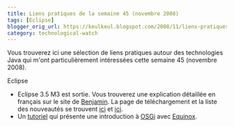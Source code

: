 ```yaml
---
title: Liens pratiques de la semaine 45 (novembre 2008)
tags: [Eclipse]
blogger_orig_url: https://keulkeul.blogspot.com/2008/11/liens-pratiques-de-la-semaine.html
category: technological-watch
---
```


Vous trouverez ici une sélection de liens pratiques autour des technologies Java qui m'ont particulièrement intéressées cette semaine 45 (novembre 2008).

Eclipse

* Eclipse 3.5 M3 est sortie. Vous trouverez une explication détaillée en français sur le site de [Benjamin](http://blog.benjamin-cabe.com/2008/11/01/eclipse-35m3-est-disponible). La page de téléchargement et la liste des nouveautés se trouvent [ici](http://download.eclipse.org/eclipse/downloads/drops/S-3.5M3-200810301917/index.php) et [ici](http://download.eclipse.org/eclipse/downloads/drops/S-3.5M3-200810301917/eclipse-news-M3.html).
* Un [tutoriel](http://www.vogella.de/articles/OSGi/article.html) qui présente une introduction à [OSGi](http://www.osgi.org/) avec [Equinox](https://www.eclipse.org/equinox/).